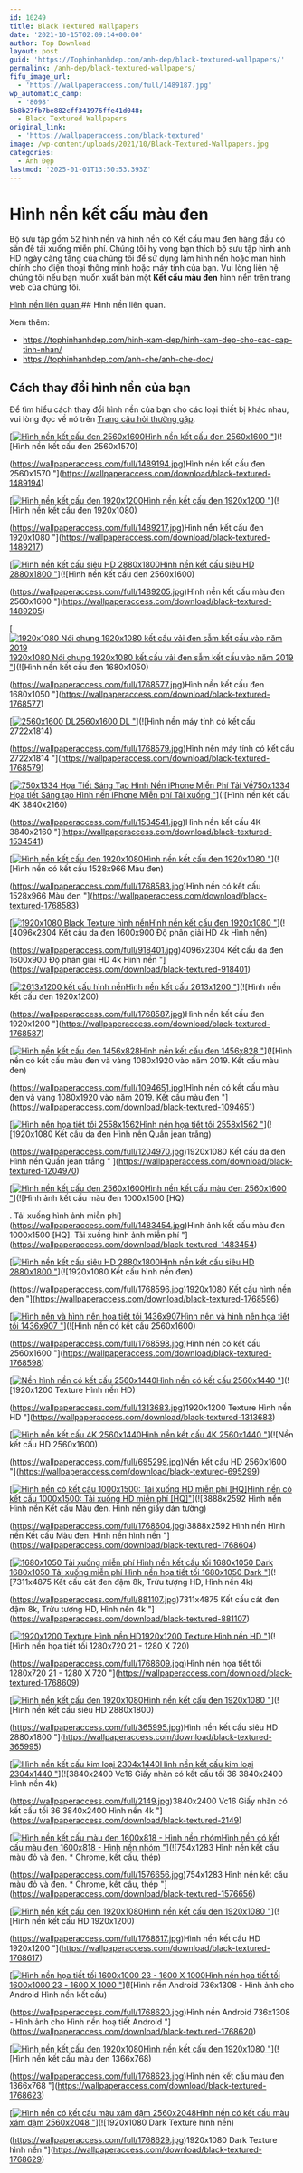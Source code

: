 ```yaml
---
id: 10249
title: Black Textured Wallpapers
date: '2021-10-15T02:09:14+00:00'
author: Top Download
layout: post
guid: 'https://Tophinhanhdep.com/anh-dep/black-textured-wallpapers/'
permalink: /anh-dep/black-textured-wallpapers/
fifu_image_url:
  - 'https://wallpaperaccess.com/full/1489187.jpg'
wp_automatic_camp:
  - '8098'
5b8b27fb7be882cff341976ffe41d048:
  - Black Textured Wallpapers
original_link:
  - 'https://wallpaperaccess.com/black-textured'
image: /wp-content/uploads/2021/10/Black-Textured-Wallpapers.jpg
categories:
  - Ảnh Đẹp
lastmod: '2025-01-01T13:50:53.393Z'
---
```

# Hình nền kết cấu màu đen

Bộ sưu tập gồm 52 hình nền và hình nền có Kết cấu màu đen hàng đầu có sẵn để tải xuống miễn phí. Chúng tôi hy vọng bạn thích bộ sưu tập hình ảnh HD ngày càng tăng của chúng tôi để sử dụng làm hình nền hoặc màn hình chính cho điện thoại thông minh hoặc máy tính của bạn. Vui lòng liên hệ chúng tôi nếu bạn muốn xuất bản một **Kết cấu màu đen** hình nền trên trang web của chúng tôi.

[Hình nền liên quan ](#related) ## Hình nền liên quan.

   
 Xem thêm:

   
- <https://tophinhanhdep.com/hinh-xam-dep/hinh-xam-dep-cho-cac-cap-tinh-nhan/>
- <https://tophinhanhdep.com/anh-che/anh-che-doc/>

## Cách thay đổi hình nền của bạn

Để tìm hiểu cách thay đổi hình nền của bạn cho các loại thiết bị khác nhau, vui lòng đọc về nó trên [Trang câu hỏi thường gặp](https://tophinhanhdep.com/faq/).

  
[[![Hình nền kết cấu đen 2560x1600](https://wallpaperaccess.com/full/1489187.jpg)Hình nền kết cấu đen 2560x1600 "](https://wallpaperaccess.com/download/black-textured-1489187)](![Hình nền kết cấu đen 2560x1570)

(https://wallpaperaccess.com/full/1489194.jpg)Hình nền kết cấu đen 2560x1570 "](https://wallpaperaccess.com/download/black-textured-1489194)

[[![Hình nền kết cấu đen 1920x1200](https://wallpaperaccess.com/full/1489184.jpg)Hình nền kết cấu đen 1920x1200 "](https://wallpaperaccess.com/download/black-textured-1489184)](![Hình nền kết cấu đen 1920x1080)

(https://wallpaperaccess.com/full/1489217.jpg)Hình nền kết cấu đen 1920x1080 "](https://wallpaperaccess.com/download/black-textured-1489217)

[[![Hình nền kết cấu siêu HD 2880x1800](https://wallpaperaccess.com/full/379488.jpg)Hình nền kết cấu siêu HD 2880x1800 "](https://wallpaperaccess.com/download/black-textured-379488)](![Hình nền kết cấu đen 2560x1600)

(https://wallpaperaccess.com/full/1489205.jpg)Hình nền kết cấu màu đen 2560x1600 "](https://wallpaperaccess.com/download/black-textured-1489205)

[[![1920x1080 Nói chung 1920x1080 kết cấu vải đen sẫm kết cấu vào năm 2019](https://wallpaperaccess.com/full/1489196.jpg)1920x1080 Nói chung 1920x1080 kết cấu vải đen sẫm kết cấu vào năm 2019 "](https://wallpaperaccess.com/download/black-textured-1489196)](![Hình nền kết cấu đen 1680x1050)

(https://wallpaperaccess.com/full/1768577.jpg)Hình nền kết cấu đen 1680x1050 "](https://wallpaperaccess.com/download/black-textured-1768577)

[[![2560x1600 DL](https://wallpaperaccess.com/full/1489211.jpg)2560x1600 DL "](https://wallpaperaccess.com/download/black-textured-1489211)](![Hình nền máy tính có kết cấu 2722x1814)

(https://wallpaperaccess.com/full/1768579.jpg)Hình nền máy tính có kết cấu 2722x1814 "](https://wallpaperaccess.com/download/black-textured-1768579)

[[![750x1334 Họa Tiết Sáng Tạo Hình Nền iPhone Miễn Phí Tải Về](https://wallpaperaccess.com/full/1216042.jpg)750x1334 Họa tiết Sáng tạo Hình nền iPhone Miễn phí Tải xuống "](https://wallpaperaccess.com/download/black-textured-1216042)](![Hình nền kết cấu 4K 3840x2160)

(https://wallpaperaccess.com/full/1534541.jpg)Hình nền kết cấu 4K 3840x2160 "](https://wallpaperaccess.com/download/black-textured-1534541)

[[![Hình nền kết cấu đen 1920x1080](https://wallpaperaccess.com/full/1768582.jpg)Hình nền kết cấu đen 1920x1080 "](https://wallpaperaccess.com/download/black-textured-1768582)](![Hình nền có kết cấu 1528x966 Màu đen)

(https://wallpaperaccess.com/full/1768583.jpg)Hình nền có kết cấu 1528x966 Màu đen "](https://wallpaperaccess.com/download/black-textured-1768583)

[[![1920x1080 Black Texture hình nền](https://wallpaperaccess.com/full/1768585.jpg)Hình nền kết cấu đen 1920x1080 "](https://wallpaperaccess.com/download/black-textured-1768585)](![4096x2304 Kết cấu da đen 1600x900 Độ phân giải HD 4k Hình nền)

(https://wallpaperaccess.com/full/918401.jpg)4096x2304 Kết cấu da đen 1600x900 Độ phân giải HD 4k Hình nền "](https://wallpaperaccess.com/download/black-textured-918401)

[[![2613x1200 kết cấu hình nền](https://wallpaperaccess.com/full/1313702.jpg)Hình nền kết cấu 2613x1200 "](https://wallpaperaccess.com/download/black-textured-1313702)](![Hình nền kết cấu đen 1920x1200)

(https://wallpaperaccess.com/full/1768587.jpg)Hình nền kết cấu đen 1920x1200 "](https://wallpaperaccess.com/download/black-textured-1768587)

[[![Hình nền kết cấu đen 1456x828](https://wallpaperaccess.com/full/1768588.jpg)Hình nền kết cấu đen 1456x828 "](https://wallpaperaccess.com/download/black-textured-1768588)](![Hình nền có kết cấu màu đen và vàng 1080x1920 vào năm 2019. Kết cấu màu đen)

(https://wallpaperaccess.com/full/1094651.jpg)Hình nền có kết cấu màu đen và vàng 1080x1920 vào năm 2019. Kết cấu màu đen "](https://wallpaperaccess.com/download/black-textured-1094651)

[[![Hình nền họa tiết tối 2558x1562](https://wallpaperaccess.com/full/1768590.jpg)Hình nền họa tiết tối 2558x1562 "](https://wallpaperaccess.com/download/black-textured-1768590)](![1920x1080 Kết cấu da đen Hình nền Quần jean trắng)

(https://wallpaperaccess.com/full/1204970.jpg)1920x1080 Kết cấu da đen Hình nền Quần jean trắng " ](https://wallpaperaccess.com/download/black-textured-1204970)

[[![Hình nền kết cấu đen 2560x1600](https://wallpaperaccess.com/full/1489221.jpg)Hình nền kết cấu màu đen 2560x1600 "](https://wallpaperaccess.com/download/black-textured-1489221)](![Hình ảnh kết cấu màu đen 1000x1500 [HQ)

.  Tải xuống hình ảnh miễn phí](https://wallpaperaccess.com/full/1483454.jpg)Hình ảnh kết cấu màu đen 1000x1500 \[HQ\]. Tải xuống hình ảnh miễn phí "](https://wallpaperaccess.com/download/black-textured-1483454)

[[![Hình nền kết cấu siêu HD 2880x1800](https://wallpaperaccess.com/full/173603.jpg)Hình nền kết cấu siêu HD 2880x1800 "](https://wallpaperaccess.com/download/black-textured-173603)](![1920x1080 Kết cấu hình nền đen)

(https://wallpaperaccess.com/full/1768596.jpg)1920x1080 Kết cấu hình nền đen "](https://wallpaperaccess.com/download/black-textured-1768596)

[[![Hình nền và hình nền họa tiết tối 1436x907](https://wallpaperaccess.com/full/1768597.jpg)Hình nền và hình nền họa tiết tối 1436x907 "](https://wallpaperaccess.com/download/black-textured-1768597)](![Hình nền có kết cấu 2560x1600)

(https://wallpaperaccess.com/full/1768598.jpg)Hình nền có kết cấu 2560x1600 "](https://wallpaperaccess.com/download/black-textured-1768598)

[[![Nền hình nền có kết cấu 2560x1440](https://wallpaperaccess.com/full/1768599.jpg)Hình nền có kết cấu 2560x1440 "](https://wallpaperaccess.com/download/black-textured-1768599)](![1920x1200 Texture Hình nền HD)

(https://wallpaperaccess.com/full/1313683.jpg)1920x1200 Texture Hình nền HD "](https://wallpaperaccess.com/download/black-textured-1313683)

[[![Hình nền kết cấu 4K 2560x1440](https://wallpaperaccess.com/full/918384.jpg)Hình nền kết cấu 4K 2560x1440 "](https://wallpaperaccess.com/download/black-textured-918384)](![Nền kết cấu HD 2560x1600)

(https://wallpaperaccess.com/full/695299.jpg)Nền kết cấu HD 2560x1600 "](https://wallpaperaccess.com/download/black-textured-695299)

[[![Hình nền có kết cấu 1000x1500: Tải xuống HD miễn phí [HQ]](https://wallpaperaccess.com/full/1489254.jpg)Hình nền có kết cấu 1000x1500: Tải xuống HD miễn phí \[HQ\]"](https://wallpaperaccess.com/download/black-textured-1489254)](![3888x2592 Hình nền Hình nền Kết cấu Màu đen.  Hình nền giấy dán tường)

(https://wallpaperaccess.com/full/1768604.jpg)3888x2592 Hình nền Hình nền Kết cấu Màu đen. Hình nền hình nền "](https://wallpaperaccess.com/download/black-textured-1768604)

[[![1680x1050 Tải xuống miễn phí Hình nền kết cấu tối 1680x1050 Dark](https://wallpaperaccess.com/full/1768606.jpg)1680x1050 Tải xuống miễn phí Hình nền họa tiết tối 1680x1050 Dark "](https://wallpaperaccess.com/download/black-textured-1768606)](![7311x4875 Kết cấu cát đen đậm 8k, Trừu tượng HD, Hình nền 4k)

(https://wallpaperaccess.com/full/881107.jpg)7311x4875 Kết cấu cát đen đậm 8k, Trừu tượng HD, Hình nền 4k "](https://wallpaperaccess.com/download/black-textured-881107)

[[![1920x1200 Texture Hình nền HD](https://wallpaperaccess.com/full/1489223.jpg)1920x1200 Texture Hình nền HD "](https://wallpaperaccess.com/download/black-textured-1489223)](![Hình nền họa tiết tối 1280x720 21 - 1280 X 720)

(https://wallpaperaccess.com/full/1768609.jpg)Hình nền họa tiết tối 1280x720 21 - 1280 X 720 "](https://wallpaperaccess.com/download/black-textured-1768609)

[[![Hình nền kết cấu đen 1920x1080](https://wallpaperaccess.com/full/1768610.jpg)Hình nền kết cấu đen 1920x1080 "](https://wallpaperaccess.com/download/black-textured-1768610)](![Hình nền kết cấu siêu HD 2880x1800)

(https://wallpaperaccess.com/full/365995.jpg)Hình nền kết cấu siêu HD 2880x1800 "](https://wallpaperaccess.com/download/black-textured-365995)

[[![Hình nền kết cấu kim loại 2304x1440](https://wallpaperaccess.com/full/1489264.jpg)Hình nền kết cấu kim loại 2304x1440 "](https://wallpaperaccess.com/download/black-textured-1489264)](![3840x2400 Vc16 Giấy nhăn có kết cấu tối 36 3840x2400 Hình nền 4k)

(https://wallpaperaccess.com/full/2149.jpg)3840x2400 Vc16 Giấy nhăn có kết cấu tối 36 3840x2400 Hình nền 4k "](https://wallpaperaccess.com/download/black-textured-2149)

[[![Hình nền kết cấu màu đen 1600x818 - Hình nền nhóm](https://wallpaperaccess.com/full/1768613.jpg)Hình nền có kết cấu màu đen 1600x818 - Hình nền nhóm "](https://wallpaperaccess.com/download/black-textured-1768613)](![754x1283 Hình nền kết cấu màu đỏ và đen.  * Chrome, kết cấu, thép)

(https://wallpaperaccess.com/full/1576656.jpg)754x1283 Hình nền kết cấu màu đỏ và đen. \* Chrome, kết cấu, thép "](https://wallpaperaccess.com/download/black-textured-1576656)

[[![Hình nền kết cấu đen 1920x1080](https://wallpaperaccess.com/full/1768616.jpg)Hình nền kết cấu đen 1920x1080 "](https://wallpaperaccess.com/download/black-textured-1768616)](![Hình nền kết cấu HD 1920x1200)

(https://wallpaperaccess.com/full/1768617.jpg)Hình nền kết cấu HD 1920x1200 "](https://wallpaperaccess.com/download/black-textured-1768617)

[[![Hình nền họa tiết tối 1600x1000 23 - 1600 X 1000](https://wallpaperaccess.com/full/1768618.jpg)Hình nền họa tiết tối 1600x1000 23 - 1600 X 1000 "](https://wallpaperaccess.com/download/black-textured-1768618)](![Hình nền Android 736x1308 - Hình ảnh cho Android Hình nền kết cấu)

(https://wallpaperaccess.com/full/1768620.jpg)Hình nền Android 736x1308 - Hình ảnh cho Hình nền hoạ tiết Android "](https://wallpaperaccess.com/download/black-textured-1768620)

[[![Hình nền kết cấu đen 1920x1080](https://wallpaperaccess.com/full/1768621.jpg)Hình nền kết cấu đen 1920x1080 "](https://wallpaperaccess.com/download/black-textured-1768621)](![Hình nền kết cấu màu đen 1366x768)

(https://wallpaperaccess.com/full/1768623.jpg)Hình nền kết cấu màu đen 1366x768 "](https://wallpaperaccess.com/download/black-textured-1768623)

[[![Hình nền có kết cấu màu xám đậm 2560x2048](https://wallpaperaccess.com/full/1768628.jpg)Hình nền có kết cấu màu xám đậm 2560x2048 "](https://wallpaperaccess.com/download/black-textured-1768628)](![1920x1080 Dark Texture hình nền)

(https://wallpaperaccess.com/full/1768629.jpg)1920x1080 Dark Texture hình nền "](https://wallpaperaccess.com/download/black-textured-1768629)
